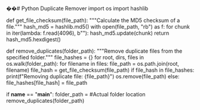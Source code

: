 ��#   P y t h o n  Duplicate Remover 
 
 import os
import hashlib

def get_file_checksum(file_path):
    """Calculate the MD5 checksum of a file."""
    hash_md5 = hashlib.md5()
    with open(file_path, "rb") as f:
        for chunk in iter(lambda: f.read(4096), b""):
            hash_md5.update(chunk)
    return hash_md5.hexdigest()

def remove_duplicates(folder_path):
    """Remove duplicate files from the specified folder."""
    file_hashes = {}
    for root, dirs, files in os.walk(folder_path):
        for filename in files:
            file_path = os.path.join(root, filename)
            file_hash = get_file_checksum(file_path)
            if file_hash in file_hashes:
                print(f"Removing duplicate file: {file_path}")
                os.remove(file_path)
            else:
                file_hashes[file_hash] = file_path

if __name__ == "__main__":
    folder_path = #Actual folder location 
    remove_duplicates(folder_path)
